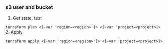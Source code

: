 
### s3 user and bucket

1.  Get state, test

  `terraform plan <[-var 'region=<region>']> <[-var 'project=<project>]>`
2. Apply

  `terraform apply <[-var 'region=<region>']> <[-var 'project=<project>]>`




